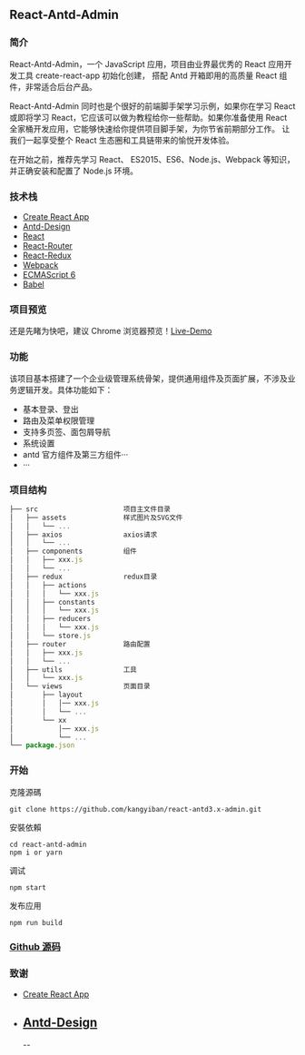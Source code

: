 ## React-Antd-Admin

### 简介

React-Antd-Admin，一个 JavaScript 应用，项目由业界最优秀的 React 应用开发工具 create-react-app 初始化创建， 搭配 Antd 开箱即用的高质量 React 组件，非常适合后台产品。

React-Antd-Admin 同时也是个很好的前端脚手架学习示例，如果你在学习 React 或即将学习 React，它应该可以做为教程给你一些帮助。如果你准备使用 React 全家桶开发应用，它能够快速给你提供项目脚手架，为你节省前期部分工作。 让我们一起享受整个 React 生态圈和工具链带来的愉悦开发体验。

在开始之前，推荐先学习 React、 ES2015、ES6、Node.js、Webpack 等知识，并正确安装和配置了 Node.js 环境。

### 技术栈

- [Create React App](https://facebook.github.io/create-react-app/docs/getting-started)
- [Antd-Design](https://ant.design/index-cn)
- [React](https://reactjs.org)
- [React-Router](https://reacttraining.com/react-router/)
- [React-Redux](https://react-redux.js.org)
- [Webpack](https://www.webpackjs.com)
- [ECMAScript 6](http://es6.ruanyifeng.com)
- [Babel](https://babeljs.io)

### 项目预览

还是先睹为快吧，建议 Chrome 浏览器预览！[Live-Demo](https://c-jun.coding.me/static-web/react-antd-admin/)

### 功能

该项目基本搭建了一个企业级管理系统骨架，提供通用组件及页面扩展，不涉及业务逻辑开发。具体功能如下：

- 基本登录、登出
- 路由及菜单权限管理
- 支持多页签、面包屑导航
- 系统设置
- antd 官方组件及第三方组件···
- ···

### 项目结构

```javascript
├── src                     项目主文件目录
│   ├── assets              样式图片及SVG文件
│   │   └── ...
│   ├── axios               axios请求
│   │   └── ...
│   ├── components          组件
│   │   ├── xxx.js
│   │   └── ...
│   ├── redux               redux目录
│   │   ├── actions
│   │   │   └── xxx.js
│   │   ├── constants
│   │   │   └── xxx.js
│   │   ├── reducers
│   │   │   └── xxx.js
│   │   └── store.js
│   ├── router              路由配置
│   │   ├── xxx.js
│   │   └── ...
│   ├── utils               工具
│   │   └── xxx.js
│   └── views               页面目录
│       ├── layout
│       │   │── xxx.js
│       │   └── ...
│       └── xx
│           │── xxx.js
│           └── ...
└── package.json
```

### 开始

克隆源碼

```
git clone https://github.com/kangyiban/react-antd3.x-admin.git
```

安裝依賴

```
cd react-antd-admin
npm i or yarn
```

调试

```
npm start
```

发布应用

```
npm run build
```

### [Github 源码](https://github.com/kangyiban/react-antd3.x-admin.git)

### 致谢

- [Create React App](https://facebook.github.io/create-react-app/docs/getting-started)
- ## [Antd-Design](https://ant.design/index-cn)
  --
